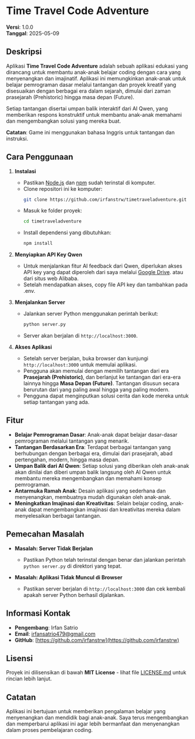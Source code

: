 # Time Travel Code Adventure

**Versi**: 1.0.0  
**Tanggal**: 2025-05-09

## Deskripsi
Aplikasi **Time Travel Code Adventure** adalah sebuah aplikasi edukasi yang dirancang untuk membantu anak-anak belajar coding dengan cara yang menyenangkan dan imajinatif. Aplikasi ini memungkinkan anak-anak untuk belajar pemrograman dasar melalui tantangan dan proyek kreatif yang disesuaikan dengan berbagai era dalam sejarah, dimulai dari zaman prasejarah (Prehistoric) hingga masa depan (Future).

Setiap tantangan disertai umpan balik interaktif dari AI Qwen, yang memberikan respons konstruktif untuk membantu anak-anak memahami dan mengembangkan solusi yang mereka buat.

**Catatan**: Game ini menggunakan bahasa Inggris untuk tantangan dan instruksi.

## Cara Penggunaan

1. **Instalasi**
   - Pastikan [Node.js](https://nodejs.org/) dan [npm](https://www.npmjs.com/) sudah terinstal di komputer.
   - Clone repositori ini ke komputer:
     ```bash
     git clone https://github.com/irfanstrw/timetraveladventure.git
     ```
   - Masuk ke folder proyek:
     ```bash
     cd timetraveladventure
     ```
   - Install dependensi yang dibutuhkan:
     ```bash
     npm install
     ```
2. **Menyiapkan API Key Qwen**
   - Untuk menjalankan fitur AI feedback dari Qwen, diperlukan akses API key yang dapat diperoleh dari saya melalui [Google Drive](https://drive.google.com/file/d/1-IOiMYV7WR_J4Homu-OwDsC1-qZqtC8K/view?usp=sharing). atau dari situs web Alibaba.
   - Setelah mendapatkan akses, copy file API key dan tambahkan pada .env.
     
3. **Menjalankan Server**
   - Jalankan server Python menggunakan perintah berikut:
     ```bash
     python server.py
     ```
   - Server akan berjalan di `http://localhost:3000`.

4. **Akses Aplikasi**
   - Setelah server berjalan, buka browser dan kunjungi `http://localhost:3000` untuk memulai aplikasi.
   - Pengguna akan memulai dengan memilih tantangan dari era **Prasejarah (Prehistoric)**, dan berlanjut ke tantangan dari era-era lainnya hingga **Masa Depan (Future)**. Tantangan disusun secara berurutan dari yang paling awal hingga yang paling modern.
   - Pengguna dapat menginputkan solusi cerita dan kode mereka untuk setiap tantangan yang ada.

## Fitur

- **Belajar Pemrograman Dasar**: Anak-anak dapat belajar dasar-dasar pemrograman melalui tantangan yang menarik.
- **Tantangan Berdasarkan Era**: Terdapat berbagai tantangan yang berhubungan dengan berbagai era, dimulai dari prasejarah, abad pertengahan, modern, hingga masa depan.
- **Umpan Balik dari AI Qwen**: Setiap solusi yang diberikan oleh anak-anak akan dinilai dan diberi umpan balik langsung oleh AI Qwen untuk membantu mereka mengembangkan dan memahami konsep pemrograman.
- **Antarmuka Ramah Anak**: Desain aplikasi yang sederhana dan menyenangkan, membuatnya mudah digunakan oleh anak-anak.
- **Meningkatkan Imajinasi dan Kreativitas**: Selain belajar coding, anak-anak dapat mengembangkan imajinasi dan kreativitas mereka dalam menyelesaikan berbagai tantangan.

## Pemecahan Masalah

- **Masalah: Server Tidak Berjalan**
  - Pastikan Python telah terinstal dengan benar dan jalankan perintah `python server.py` di direktori yang tepat.

- **Masalah: Aplikasi Tidak Muncul di Browser**
  - Pastikan server berjalan di `http://localhost:3000` dan cek kembali apakah server Python berhasil dijalankan.

## Informasi Kontak

- **Pengembang**: Irfan Satrio  
- **Email**: irfansatrio479@gmail.com  
- **GitHub**: [https://github.com/irfanstrw](https://github.com/irfanstrw)

## Lisensi

Proyek ini dilisensikan di bawah **MIT License** - lihat file [LICENSE.md](LICENSE.md) untuk rincian lebih lanjut.

## Catatan

Aplikasi ini bertujuan untuk memberikan pengalaman belajar yang menyenangkan dan mendidik bagi anak-anak. Saya terus mengembangkan dan memperbarui aplikasi ini agar lebih bermanfaat dan menyenangkan dalam proses pembelajaran coding.
